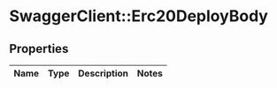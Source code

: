 # SwaggerClient::Erc20DeployBody

## Properties
Name | Type | Description | Notes
------------ | ------------- | ------------- | -------------

